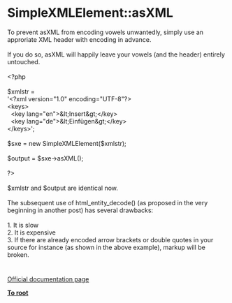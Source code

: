 # SimpleXMLElement::asXML




<div class="phpcode"><span class="html">
To prevent asXML from encoding vowels unwantedly, simply use an approriate XML header with encoding in advance.<br><br>If you do so, asXML will happily leave your vowels (and the header) entirely untouched.<br><br><span class="default">&lt;?php<br><br>$xmlstr </span><span class="keyword">=<br></span><span class="string">&apos;&lt;?xml version=&quot;1.0&quot; encoding=&quot;UTF-8&quot;?&gt;<br>&lt;keys&gt;<br>&#xA0; &lt;key lang=&quot;en&quot;&gt;&amp;lt;Insert&amp;gt;&lt;/key&gt;<br>&#xA0; &lt;key lang=&quot;de&quot;&gt;&amp;lt;Einf&#xFC;gen&amp;gt;&lt;/key&gt;<br>&lt;/keys&gt;&apos;</span><span class="keyword">;<br><br></span><span class="default">$sxe </span><span class="keyword">= new </span><span class="default">SimpleXMLElement</span><span class="keyword">(</span><span class="default">$xmlstr</span><span class="keyword">);<br><br></span><span class="default">$output </span><span class="keyword">= </span><span class="default">$sxe</span><span class="keyword">-&gt;</span><span class="default">asXML</span><span class="keyword">();<br><br></span><span class="default">?&gt;<br></span><br>$xmlstr and $output are identical now.<br><br>The subsequent use of html_entity_decode() (as proposed in the very beginning in another post) has several drawbacks:<br><br>1. It is slow<br>2. It is expensive<br>3. If there are already encoded arrow brackets or double quotes in your source for instance (as shown in the above example), markup will be broken.</span>
</div>
  

#

[Official documentation page](https://www.php.net/manual/en/simplexmlelement.asxml.php)

**[To root](/README.md)**